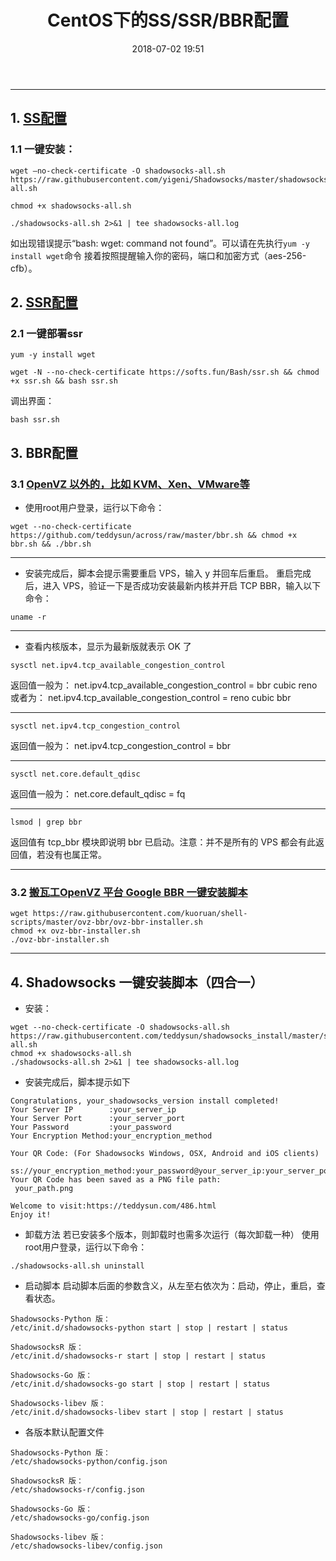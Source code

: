 ﻿---
title: CentOS下的SS/SSR/BBR配置
date: 2018-07-02 19:51
tags: 翻墙
---

---
## 1. [SS配置][1]
### 1.1 一键安装：
```
wget –no-check-certificate -O shadowsocks-all.sh https://raw.githubusercontent.com/yigeni/Shadowsocks/master/shadowsocks-all.sh
 
chmod +x shadowsocks-all.sh
 
./shadowsocks-all.sh 2>&1 | tee shadowsocks-all.log
```
如出现错误提示“bash: wget: command not found”。可以请在先执行`yum -y install wget`命令
接着按照提醒输入你的密码，端口和加密方式（aes-256-cfb）。

<!-- more -->
## 2. [SSR配置][2]
### 2.1 一键部署ssr
```
yum -y install wget

wget -N --no-check-certificate https://softs.fun/Bash/ssr.sh && chmod +x ssr.sh && bash ssr.sh
```
调出界面：
```
bash ssr.sh
```
## 3. BBR配置
### 3.1 [OpenVZ 以外的，比如 KVM、Xen、VMware等][3]
- 使用root用户登录，运行以下命令：
```
wget --no-check-certificate https://github.com/teddysun/across/raw/master/bbr.sh && chmod +x bbr.sh && ./bbr.sh
```
---
- 安装完成后，脚本会提示需要重启 VPS，输入 y 并回车后重启。
重启完成后，进入 VPS，验证一下是否成功安装最新内核并开启 TCP BBR，输入以下命令：
```
uname -r
```
---
- 查看内核版本，显示为最新版就表示 OK 了
```
sysctl net.ipv4.tcp_available_congestion_control
```
返回值一般为：
net.ipv4.tcp_available_congestion_control = bbr cubic reno
或者为：
net.ipv4.tcp_available_congestion_control = reno cubic bbr

---
```
sysctl net.ipv4.tcp_congestion_control
```
返回值一般为：
net.ipv4.tcp_congestion_control = bbr

---
```
sysctl net.core.default_qdisc
```
返回值一般为：
net.core.default_qdisc = fq

---

```
lsmod | grep bbr
```
返回值有 tcp_bbr 模块即说明 bbr 已启动。注意：并不是所有的 VPS 都会有此返回值，若没有也属正常。

---
### 3.2 [搬瓦工OpenVZ 平台 Google BBR 一键安装脚本][4]
```
wget https://raw.githubusercontent.com/kuoruan/shell-scripts/master/ovz-bbr/ovz-bbr-installer.sh
chmod +x ovz-bbr-installer.sh
./ovz-bbr-installer.sh
```
---
## 4. Shadowsocks 一键安装脚本（四合一）
- 安装：
```
wget --no-check-certificate -O shadowsocks-all.sh https://raw.githubusercontent.com/teddysun/shadowsocks_install/master/shadowsocks-all.sh
chmod +x shadowsocks-all.sh
./shadowsocks-all.sh 2>&1 | tee shadowsocks-all.log
```
- 安装完成后，脚本提示如下
```
Congratulations, your_shadowsocks_version install completed!
Your Server IP        :your_server_ip
Your Server Port      :your_server_port
Your Password         :your_password
Your Encryption Method:your_encryption_method

Your QR Code: (For Shadowsocks Windows, OSX, Android and iOS clients)
 ss://your_encryption_method:your_password@your_server_ip:your_server_port
Your QR Code has been saved as a PNG file path:
 your_path.png

Welcome to visit:https://teddysun.com/486.html
Enjoy it!
```
- 卸载方法
若已安装多个版本，则卸载时也需多次运行（每次卸载一种）
使用root用户登录，运行以下命令：
```
./shadowsocks-all.sh uninstall
```

- 启动脚本
启动脚本后面的参数含义，从左至右依次为：启动，停止，重启，查看状态。
```
Shadowsocks-Python 版：
/etc/init.d/shadowsocks-python start | stop | restart | status

ShadowsocksR 版：
/etc/init.d/shadowsocks-r start | stop | restart | status

Shadowsocks-Go 版：
/etc/init.d/shadowsocks-go start | stop | restart | status

Shadowsocks-libev 版：
/etc/init.d/shadowsocks-libev start | stop | restart | status
```
- 各版本默认配置文件
```
Shadowsocks-Python 版：
/etc/shadowsocks-python/config.json

ShadowsocksR 版：
/etc/shadowsocks-r/config.json

Shadowsocks-Go 版：
/etc/shadowsocks-go/config.json

Shadowsocks-libev 版：
/etc/shadowsocks-libev/config.json
```


  [1]: https://blog.csdn.net/weixin_42288676/article/details/80607837
  [2]: https://blog.csdn.net/weixin_42288676/article/details/80517662
  [3]: https://teddysun.com/489.html
  [4]: https://www.bawagon.com/openvz-google-bbr/